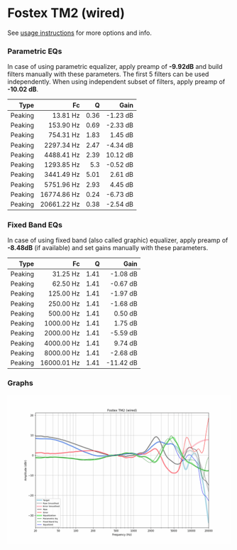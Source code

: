 # Fostex TM2 (wired)
See [usage instructions](https://github.com/jaakkopasanen/AutoEq#usage) for more options and info.

### Parametric EQs
In case of using parametric equalizer, apply preamp of **-9.92dB** and build filters manually
with these parameters. The first 5 filters can be used independently.
When using independent subset of filters, apply preamp of **-10.02 dB**.

| Type    | Fc          |    Q | Gain     |
|--------:|------------:|-----:|---------:|
| Peaking | 13.81 Hz    | 0.36 | -1.23 dB |
| Peaking | 153.90 Hz   | 0.69 | -2.33 dB |
| Peaking | 754.31 Hz   | 1.83 | 1.45 dB  |
| Peaking | 2297.34 Hz  | 2.47 | -4.34 dB |
| Peaking | 4488.41 Hz  | 2.39 | 10.12 dB |
| Peaking | 1293.85 Hz  | 5.3  | -0.52 dB |
| Peaking | 3441.49 Hz  | 5.01 | 2.61 dB  |
| Peaking | 5751.96 Hz  | 2.93 | 4.45 dB  |
| Peaking | 16774.86 Hz | 0.24 | -6.73 dB |
| Peaking | 20661.22 Hz | 0.38 | -2.54 dB |

### Fixed Band EQs
In case of using fixed band (also called graphic) equalizer, apply preamp of **-8.48dB**
(if available) and set gains manually with these parameters.

| Type    | Fc          |    Q | Gain      |
|--------:|------------:|-----:|----------:|
| Peaking | 31.25 Hz    | 1.41 | -1.08 dB  |
| Peaking | 62.50 Hz    | 1.41 | -0.67 dB  |
| Peaking | 125.00 Hz   | 1.41 | -1.97 dB  |
| Peaking | 250.00 Hz   | 1.41 | -1.68 dB  |
| Peaking | 500.00 Hz   | 1.41 | 0.50 dB   |
| Peaking | 1000.00 Hz  | 1.41 | 1.75 dB   |
| Peaking | 2000.00 Hz  | 1.41 | -5.59 dB  |
| Peaking | 4000.00 Hz  | 1.41 | 9.74 dB   |
| Peaking | 8000.00 Hz  | 1.41 | -2.68 dB  |
| Peaking | 16000.01 Hz | 1.41 | -11.42 dB |

### Graphs
![](./Fostex%20TM2%20(wired).png)